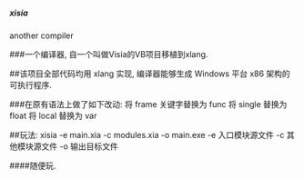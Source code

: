 ##### xisia
 another compiler
 
###一个编译器, 自一个叫做Visia的VB项目移植到xlang.

##该项目全部代码均用 xlang 实现, 编译器能够生成 Windows 平台 x86 架构的可执行程序.

###在原有语法上做了如下改动:
  将 frame 关键字替换为 func
  将 single 替换为 float
  将 local 替换为 var
  
##玩法: xisia -e main.xia -c modules.xia -o main.exe
     -e 入口模块源文件
     -c 其他模块源文件
     -o 输出目标文件
     
####随便玩.
